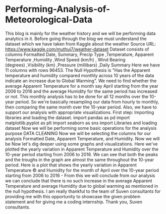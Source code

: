 # Performing-Analysis-of-Meteorological-Data
This blog is mainly for the weather history and we will be performing data analytics in it.
Before going through the blog we must understand the dataset which we have taken from Kaggle about the weather
Source URL: https://www.kaggle.com/muthuj7/weather-dataset
Dataset consists of columns
Formatted Date, Summary, Precip Type ,Temperature, Apparent Temperature ,Humidity ,Wind Speed (km/h) , Wind Bearing (degrees) ,Visibility (km) ,Pressure (millibars) ,Daily Summary
Here we have 11 columns with rows 96453.
The Null Hypothesis is "Has the Apparent temperature and humidity compared monthly across 10 years of the data indicate an increase due to Global Warming".
We need to find whether the average Apparent Temperature for a month say April starting from the year 2006 to 2016 and the average Humidity for the same period has increased or not.
This monthly analysis has to be done for all 12 months over the 10-year period. So we're basically resampling our data from hourly to monthly, then comparing the same month over the 10-year period.
Also, we have to support our analysis with appropriate visualizations.
First step:
Importing libraries and loading the dataset.
import pandas as pd
import matplotlib.pyplot as plt
import seaborn as sns
import Libraries and loading dataset
Now we will be performing some basic operations for the analysis purpose
DATA CLEANING
Now we will be selecting the columns for our analysis Formatted Date, Apparent Temperature, and Humidity.
Now we will be Now let's dig deeper using some graphs and visualizations.
Here we've plotted the yearly variation in Apparent Temperature and Humidity over the 10-year period starting from 2006 to 2016.
We can see that both the peaks and the troughs in the graph are almost the same throughout the 10-year period.
Here is a plot that shows the yearly variation in Apparent Temperature © and Humidity for the month of April over the 10-year period starting from 2006 to 2016 -
From this we will conclude from our analysis we can conclude that there is no such increase in the average Apparent Temperature and average Humidity due to global warming as mentioned in the null hypothesis.
I am really thankful to the team of Suven consultants for providing me with this opportunity to showcase the given problem statement and for giving me a coding internship. Thank you, Suven consultants.
